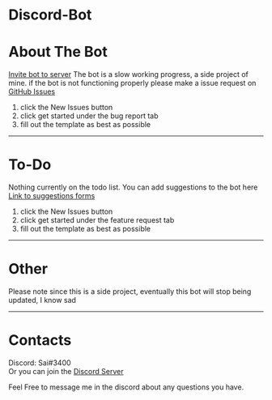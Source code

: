 # Discord-Bot
# About The Bot
[Invite bot to server](https://discord.com/api/oauth2/authorize?client_id=314578387031162882&permissions=8&scope=bot%20applications.commands)
The bot is a slow working progress, a side project of mine.
if the bot is not functioning properly please make a issue request on [GitHub Issues](https://github.com/saiv123/discord-bot/issues/new?assignees=&labels=&template=bug_report.md&title=)
1) click the New Issues button
2) click get started under the bug report tab
3) fill out the template as best as possible
***
# To-Do
Nothing currently on the todo list.
You can add suggestions to the bot here [Link to suggestions forms](https://github.com/saiv123/discord-bot/issues/new?assignees=&labels=&template=feature_request.md&title=)
1) click the New Issues button
2) click get started under the feature request tab
3) fill out the template as best as possible
***
# Other
Please note since this is a side project, eventually this bot will stop being updated, I know sad
***
# Contacts
Discord: Sai#3400<br>
Or you can join the [Discord Server](http://discord.gg/dKWV3hS)

Feel Free to message me in the discord about any questions you have.
